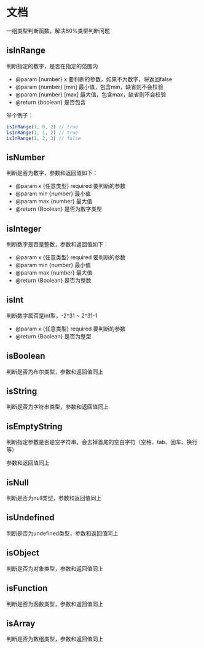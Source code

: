 # 文档
一组类型判断函数，解决80%类型判断问题

## isInRange
判断指定的数字，是否在指定的范围内

- @param {number} x 要判断的参数，如果不为数字，将返回false
- @param {number} [min] 最小值，包含min，缺省则不会校验
- @param {number} [max] 最大值，包含max，缺省则不会校验
- @return {boolean} 是否包含

举个例子：

```js
isInRange(1, 0, 2) // true
isInRange(1, 1, 2) // true
isInRange(1, 2, 3) // false
```

## isNumber
判断是否为数字，参数和返回值如下：

- @param x {任意类型} required 要判断的参数
- @param min {number} 最小值
- @param max {number} 最大值
- @return {Boolean} 是否为数字类型

## isInteger
判断数字是否是整数，参数和返回值如下：

- @param x {任意类型} required 要判断的参数
- @param min {number} 最小值
- @param max {number} 最大值
- @return {Boolean} 是否为整数

## isInt
判断数字属否是int型，-2^31 ~ 2^31-1

- @param x {任意类型} required 要判断的参数
- @return {Boolean} 是否为整型

## isBoolean
判断是否为布尔类型，参数和返回值同上

## isString
判断是否为字符串类型，参数和返回值同上

## isEmptyString
判断指定参数是否是空字符串，会去掉首尾的空白字符（空格、tab、回车、换行等）

参数和返回值同上

## isNull
判断是否为null类型，参数和返回值同上

## isUndefined
判断是否为undefined类型，参数和返回值同上

## isObject
判断是否为对象类型，参数和返回值同上

## isFunction
判断是否为函数类型，参数和返回值同上

## isArray
判断是否为数组类型，参数和返回值同上
